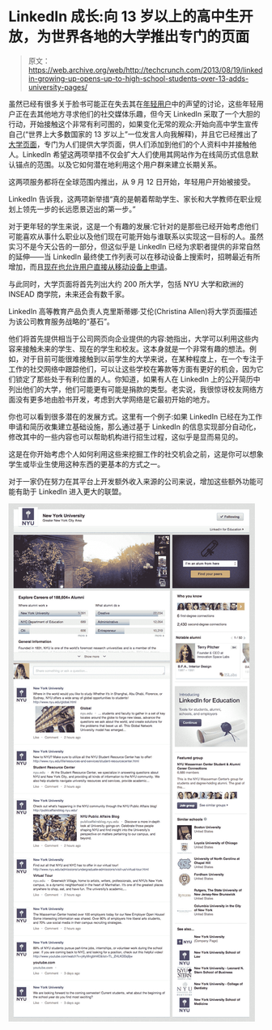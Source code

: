 # LinkedIn 成长:向 13 岁以上的高中生开放，为世界各地的大学推出专门的页面

> 原文：<https://web.archive.org/web/http://techcrunch.com/2013/08/19/linkedin-growing-up-opens-up-to-high-school-students-over-13-adds-university-pages/>

虽然已经有很多关于脸书可能正在失去其在[年轻用户](https://web.archive.org/web/20230316022253/http://mashable.com/2013/08/11/teens-facebook/)中的声望的讨论，这些年轻用户正在去其他地方寻求他们的社交媒体乐趣，但今天 LinkedIn 采取了一个大胆的行动，开始接触这个非常有利可图的，如果变化无常的观众:开始向高中学生宣传自己(“世界上大多数国家的 13 岁以上”一位发言人向我解释)，并且它已经推出了[大学页面](https://web.archive.org/web/20230316022253/http://t.co/vXV6bXYSkf)，专门为人们提供大学页面，供人们添加到他们的个人资料中并接触他人。LinkedIn 希望这两项举措不仅会扩大人们使用其网站作为在线简历式信息默认锚点的范围。以及它如何潜在地利用这个用户群来建立长期关系。

这两项服务都将在全球范围内推出，从 9 月 12 日开始，年轻用户开始被接受。

LinkedIn 告诉我，这两项新举措“真的是朝着帮助学生、家长和大学教师在职业规划上领先一步的长远愿景迈出的第一步。”

对于更年轻的学生来说，这是一个有趣的发展:它针对的是那些已经开始考虑他们可能喜欢从事什么职业以及他们现在可能开始与谁联系以实现这一目标的人。虽然实习不是今天公告的一部分，但这似乎是 LinkedIn 已经为求职者提供的非常自然的延伸——当 LinkedIn 最终使工作列表可以在移动设备上搜索时，招聘最近有所增加，而且[现在也允许用户直接从移动设备上申请](https://web.archive.org/web/20230316022253/https://techcrunch.com/2013/08/05/linkedin-now-lets-jobseekers-apply-for-positions-directly-via-its-mobile-apps/)。

与此同时，大学页面将首先列出大约 200 所大学，包括 NYU 大学和欧洲的 INSEAD 商学院，未来还会有数千家。

LinkedIn 高等教育产品负责人克里斯蒂娜·艾伦(Christina Allen)将大学页面描述为该公司教育服务战略的“基石”。

他们将首先提供相当于公司网页向企业提供的内容:她指出，大学可以利用这些内容来接触未来的学生、现在的学生和校友。这本身就是一个非常有趣的想法。例如，对于目前可能很难接触到以前学生的大学来说，在某种程度上，在一个专注于工作的社交网络中跟踪他们，可以让这些学校在筹款等方面有更好的机会，因为它们锁定了那些处于有利位置的人。你知道，如果有人在 LinkedIn 上的公开简历中列出他们的大学，他们可能更有可能是捐款的类型。老实说，我很惊讶校友网络方面没有更多地由脸书开发，考虑到大学网络是它最初开始的地方。

你也可以看到很多潜在的发展方式。这里有一个例子:如果 LinkedIn 已经在为工作申请和简历收集建立基础设施，那么通过基于 LinkedIn 的信息实现部分自动化，修改其中的一些内容也可以帮助机构进行招生过程，这似乎是显而易见的。

这是在你开始考虑个人如何利用这些来挖掘工作的社交机会之前，这是你可以想象学生或毕业生使用这种东西的更基本的方式之一。

对于一家仍在努力在其平台上开发额外收入来源的公司来说，增加这些额外功能可能有助于 LinkedIn 进入更大的联盟。

![University Page NYU](img/10f548790d002e09da6898b677b59433.png)